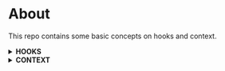 # About

This repo contains some basic concepts on hooks and context.

<details>

<summary><b>HOOKS</b></summary>

<details>

<summary>Why hooks?</summary>

- **Reusable Statefull Logic** : This is one of the most important reasons for the introduction of hooks.Generally to reuse the statefull logic/ state of a component we make the use of **render props** or **HOC**. But in both the cases we change the architecure of our components either to abstract that logic(HOC) or reuse the logic(Render props). To resolve this difficulty react has introduced hooks which help us to separate the stateful logic from the components so that it can be reused amoung different components without any restructuring.

  `Motive : The motive here is to maintain the common state logic out of the components so that it can be reused without any structural changes.`

- **Complex class component becomes hard to understand** : We’ve often had to maintain components that started out simple but grew into an unmanageable mess of stateful logic and side effects. Each lifecycle method often contains a mix of unrelated logic. For example, components might perform some data fetching in componentDidMount and componentDidUpdate. So we are doing the same task of making api calls but in different lifecycle methods. However, the same componentDidMount method might also contain some unrelated logic that sets up event listeners, with cleanup performed in componentWillUnmount. In this case componentDidMount has api calls as well as code relating to event listeners which are 2 completely unrelated task at one place. Mutually related code that changes together gets split apart, but completely unrelated code ends up combined in a single method. This makes it too easy to introduce bugs and inconsistencies.

  `Motive : To keep all the related code like making api call etc at one place to avoid bugs and inconsistencies`

- **Classes can be difficult to understand** : In addition to making code reuse and code organization more difficult, we’ve found that classes can be a large barrier to learning React. You have to understand **how this works in JavaScript**, which is very different from how it works in most languages. You have to remember to bind the event handlers.The distinction between function and class components in React and when to use each one leads to disagreements even between experienced React developers.Additionally, React has been out for about five years, and we want to make sure **it stays relevant in the next five years**. [Ahead-of-time](https://en.wikipedia.org/wiki/Ahead-of-time_compilation) compilation of components has a lot of future potential.Recently, we’ve been experimenting with [component folding](https://github.com/facebook/react/issues/7323) using [Prepack](https://prepack.io/), and we’ve seen promising early results.**Classes don’t minify very well, and they make hot reloading flaky and unreliable.**

  `Motive : All in all classed pose a challenge in the react ecosystem and otherwise in javascript itself. These chalenges are like understanding this, minification and hot reload issues and they also pose a challenge in the AOT compilation of code. So to resolve all these issue without taking away the functional power of classes, the hooks have been introduced.`

</details>

<details>
<summary>Rules of Hooks</summary>

Hooks are JavaScript functions, but they impose two additional rules:

1. Only call Hooks at the top level. Don’t call Hooks inside loops, conditions, or nested functions. In other words hooks should be in the components functional scope and not inside some block(block scope) declared inside a component. By following this rule, you ensure that Hooks are called in the same order each time a component renders. That’s what allows React to correctly preserve the **state of Hooks** between multiple useState and useEffect calls. If you ignore this rule and add useState inside a conditional statement then the below error is thrown.
   `React Hook "useState" is called conditionally. React Hooks must be called in the exact same order in every component render`.
2. Only call Hooks from React function components. Don’t call Hooks from regular JavaScript functions. This is because react can only compile those hooks which are present in the functions it has access too ie the functions used as components. (There is just one other valid place to call Hooks — your own custom Hooks.)
   - Call Hooks from React function components.
   - Call Hooks from custom Hooks.

> Note : React released an ESLint plugin called [eslint-plugin-react-hooks](https://www.npmjs.com/package/eslint-plugin-react-hooks) that enforces these two rules.This plugin is included by default in Create React App.

</details>

<details>
<summary>What are hooks</summary>

Hooks are functions that let you “hook into” React state and lifecycle features from function components. Hooks don’t work inside classes — they let you use React without classes.React provides a few built-in Hooks like useState. Their names always start with **use**. You can also create your own Hooks to reuse stateful behavior between different components.

</details>

<details>
<summary>When would I use a Hook?</summary>

If you write a function component and realize you need to add some state to it, previously you had to convert it to a class. Now you can use a Hook inside the existing function component.

</details>

<details>
<summary>Types</summary>

<details>
<summary>State Hooks</summary>

> useState

- **Solves** :

  1. Maintains component state.

- **Class Counterpart** :

  1. `this.setState`

- **Difference from class** :

  It works exactly similar to `this.setState`(batch update and asynchronous) with a few differences :

  1. It doesn't merge the old and new state.
  2. It doesn't except a second callback for trigerring any sideeffect after setting the state. It throws the below waring if you try to do so
     `Warning: State updates from the useState() and useReducer() Hooks don't support the second callback argument. To execute a side effect after rendering, declare it in the component body with useEffect().`

```javascript
import React, { useState } from "react";

export default function UseState() {
  // Declare a new state variable, which we'll call "count"
  const [count, setCount] = useState(0);
  if (!count) {
    setCount(count + 1);
    setCount(
      count => count + 1,
      count => console.log(count) // This doen't work and thorws a warning.
    );
  }
  return (
    <div>
      <p>You clicked {count} times</p>
      <button onClick={() => setCount(count + 1)}>Click me</button>
    </div>
  );
}
```

Here `useState` is a hook.

- React will preserve this state between re-renders.
- useState returns a pair -> The current state value ie **count** and a function that lets you update it ie **setCount** in this case.
- You can call the setCount function from anywhere inside this function. Calling this function will re-render the react component.
- You can have multiple useState hooks in a component.React assumes that if you call useState many times, you do it in the same order during every render. Also react only re-renders the component once(batch update) even if we have multiple useState triggers.
  </details>

<details>
<summary>Effect Hooks</summary>

> useEffect

- **Solves** :

  1. It helps executes some sideeffect after dom rendering.
  2. Resolves **Complex class component becomes hard to understand** issue. So you can keep related code at one place.

- **Class Counterpart** :

  1. componentDidMount
  2. componentDidUpdate
  3. componentWillUnmount

- **Difference from class** :

  1. componentDidMount is render blocking but useEffect is not.

- **What are sideeffects or effects?** : You’ve likely performed data fetching, subscriptions, or manually changing the DOM from React components before. **We call these operations “side effects” (or “effects” for short) because they can affect other components and can’t be done during rendering**.
- The Effect Hook, useEffect, adds the ability to perform side effects from a function component. It serves the same purpose as componentDidMount, componentDidUpdate, and componentWillUnmount in React classes, but unified into a single API.
- When you call useEffect, you’re telling React to run your “effect” function after flushing changes to the DOM.
- **Effects are declared inside the component so they have access to its props and state**.
- By default, **React runs the effects after every render — including the first render**.
- The useEffect hook accespts a callback. If we are to compare the effects callback with the class based lifecycle effects then
  1. The body of the useEffect callback acts like componentDidMount and componentDidUpdate combined.
  2. The return value of the useEffect callback acts like the componentWillUnmount lifecycle effect.
- **In the below example React would clearInterval when the component unmounts, as well as before re-running the effect due to a subsequent render**. This means that the useEffect return function is fired on each subsequent re-render.

  ```javascript
  import React, { useEffect } from "react";

  export default function UseEffect() {
    useEffect(() => {
      const intId = setInterval(() => console.log("effect"), 2000);
      return () => {
        clearInterval(intId);
      };
    });
    return (
      <div>
        {" "}
        Check the console and see the continuos loggin of effect which stop once
        we navigate to some other component
      </div>
    );
  }
  ```

- Note how **we have to duplicate the code between these two lifecycle methods in class**.

  ```javascript
  class Example extends React.Component {
    constructor(props) {
      super(props);
      this.state = {
        count: 0
      };
    }

    componentDidMount() {
      document.title = `You clicked ${this.state.count} times`;
    }
    componentDidUpdate() {
      document.title = `You clicked ${this.state.count} times`;
    }

    render() {
      return (
        <div>
          <p>You clicked {this.state.count} times</p>
          <button
            onClick={() => this.setState({ count: this.state.count + 1 })}
          >
            Click me
          </button>
        </div>
      );
    }
  }
  ```

  Solution with Hooks

  ```javascript
  import React, { useState, useEffect } from "react";

  function Example() {
    const [count, setCount] = useState(0);

    useEffect(() => {
      document.title = `You clicked ${count} times`;
    });

    return (
      <div>
        <p>You clicked {count} times</p>
        <button onClick={() => setCount(count + 1)}>Click me</button>
      </div>
    );
  }
  ```

- **What does useEffect do?** : By using this Hook, you tell React that your component needs to do something after render. React will remember the function you passed (we’ll refer to it as our “effect”), and call it later after performing the DOM updates. In this effect, we set the document title, but we could also perform data fetching or call some other imperative API.
- **Why is useEffect called inside a component?** Placing useEffect inside the component lets us access the count state variable (or any props) right from the effect. We don’t need a special API to read it — it’s already in the function scope. **Hooks embrace JavaScript closures** and avoid introducing React-specific APIs where JavaScript already provides a solution.
- **Why we pass a new function to useEffect every time?** : The function passed to useEffect is going to be different on every render. This is intentional. In fact, **this is what lets us read the count value from inside the effect without worrying about it getting stale**. Every time we re-render, we schedule a different effect, replacing the previous one. In a way, this makes the effects behave more like a part of the render result — each effect “belongs” to a particular render.
- Unlike componentDidMount or componentDidUpdate, effects scheduled with useEffect don’t block the browser from updating the screen. This makes your app feel more responsive. The majority of effects don’t need to happen synchronously. In the uncommon cases where they do (such as measuring the layout), there is a separate **useLayoutEffect** Hook with an API identical to useEffect.

  Try the below piece of code and see the difference between the 2. In case one we first see the alert and then react updates the screen. Whereas in the second case first react updates the screen and then we see the alert.

  > Note : You may call setState() immediately in componentDidMount(). It will trigger an extra rendering, but it will happen before the browser updates the screen. This guarantees that even though the render() will be called twice in this case, the user won’t see the intermediate state. Use this pattern with caution because it often causes performance issues. In most cases, you should be able to assign the initial state in the constructor() instead. **It can, however, be necessary for cases like modals and tooltips when you need to measure a DOM node before rendering something that depends on its size or position**. When you encounter such a situation where you need to stop the browser from updating tthe screen you should use **useLayoutEffect** instead of **useEffect**.

  ```javascript
  export class With_ComponentDidMount extends Component {
    componentDidMount() {
      alert("Stop screen update");
    }
    render() {
      return <div>Rendered</div>;
    }
  }

  export function WithOut_ComponentDidMount() {
    useEffect(() => {
      alert("Stop screen update");
    });
    return <div>Rendered</div>;
  }
  ```

- **Effect with CleanUp** : It is important to clean up so that we don’t introduce a **memory leak**.Notice how componentDidMount and componentWillUnmount need to mirror each other. Lifecycle methods force us to split this logic even though conceptually code in both of them is related to the same effect.

  ```javascript
  class FriendStatus extends React.Component {
    constructor(props) {
      super(props);
      this.state = { isOnline: null };
      this.handleStatusChange = this.handleStatusChange.bind(this);
    }

    componentDidMount() {
      ChatAPI.subscribeToFriendStatus(
        this.props.friend.id,
        this.handleStatusChange
      );
    }
    componentWillUnmount() {
      ChatAPI.unsubscribeFromFriendStatus(
        this.props.friend.id,
        this.handleStatusChange
      );
    }
    handleStatusChange(status) {
      this.setState({
        isOnline: status.isOnline
      });
    }

    render() {
      if (this.state.isOnline === null) {
        return "Loading...";
      }
      return this.state.isOnline ? "Online" : "Offline";
    }
  }
  ```

- **Effect with Cleanup using Hooks** : React performs the cleanup when the component unmounts. Effects run for every render and not just once. This is why React also cleans up effects from the previous render before running the effects next time.

  ```javascript
  import React, { useState, useEffect } from "react";

  function FriendStatus(props) {
    const [isOnline, setIsOnline] = useState(null);

    useEffect(() => {
      function handleStatusChange(status) {
        setIsOnline(status.isOnline);
      }
      ChatAPI.subscribeToFriendStatus(props.friend.id, handleStatusChange);
      // Specify how to clean up after this effect:
      return function cleanup() {
        ChatAPI.unsubscribeFromFriendStatus(
          props.friend.id,
          handleStatusChange
        );
      };
    });

    if (isOnline === null) {
      return "Loading...";
    }
    return isOnline ? "Online" : "Offline";
  }
  ```

- **Use Multiple Effects to Separate Concerns** :
  **Hooks let us split the code based on what it is doing rather than a lifecycle method name**. React will apply every effect used by the component, in the order they were specified.Here is a component that combines the counter and the friend status indicator logic from the previous examples

  Using Class

  ```javascript
  class FriendStatusWithCounter extends React.Component {
    constructor(props) {
      super(props);
      this.state = { count: 0, isOnline: null };
      this.handleStatusChange = this.handleStatusChange.bind(this);
    }

    componentDidMount() {
      document.title = `You clicked ${this.state.count} times`;
      ChatAPI.subscribeToFriendStatus(
        this.props.friend.id,
        this.handleStatusChange
      );
    }

    componentDidUpdate() {
      document.title = `You clicked ${this.state.count} times`;
    }

    componentWillUnmount() {
      ChatAPI.unsubscribeFromFriendStatus(
        this.props.friend.id,
        this.handleStatusChange
      );
    }

    handleStatusChange(status) {
      this.setState({
        isOnline: status.isOnline
      });
    }
    // ...
  ```

  Using Effects

  ```javascript
  function FriendStatusWithCounter(props) {
    const [count, setCount] = useState(0);
    useEffect(() => {
      document.title = `You clicked ${count} times`;
    });

    const [isOnline, setIsOnline] = useState(null);
    useEffect(() => {
      function handleStatusChange(status) {
        setIsOnline(status.isOnline);
      }

      ChatAPI.subscribeToFriendStatus(props.friend.id, handleStatusChange);
      return () => {
        ChatAPI.unsubscribeFromFriendStatus(
          props.friend.id,
          handleStatusChange
        );
      };
    });
    // ...
  }
  ```

- **Why Effects Run on Each Update** : Lets understand by example. Our class reads friend.id from this.props, subscribes to the friend status after the component mounts, and unsubscribes during unmounting.

  ```javascript
    componentDidMount() {
      ChatAPI.subscribeToFriendStatus(
        this.props.friend.id,
        this.handleStatusChange
      );
    }

    componentWillUnmount() {
      ChatAPI.unsubscribeFromFriendStatus(
        this.props.friend.id,
        this.handleStatusChange
      );
    }
  ```

  But what happens if the friend prop changes while the component is on the screen? Our component would continue displaying the online status of a different friend. This is a bug. We would also cause a memory leak or crash when unmounting since the unsubscribe call would use the wrong friend ID.

  ```javascript
    componentDidMount() {
      ChatAPI.subscribeToFriendStatus(
        this.props.friend.id,
        this.handleStatusChange
      );
    }

    componentDidUpdate(prevProps) {
      // Unsubscribe from the previous friend.id
      ChatAPI.unsubscribeFromFriendStatus(
        prevProps.friend.id,
        this.handleStatusChange
      );
      // Subscribe to the next friend.id
      ChatAPI.subscribeToFriendStatus(
        this.props.friend.id,
        this.handleStatusChange
      );
    }

    componentWillUnmount() {
      ChatAPI.unsubscribeFromFriendStatus(
        this.props.friend.id,
        this.handleStatusChange
      );
    }
  ```

  For Effects there is no special code for handling updates because useEffect handles them by default.

  ```javascript
  function FriendStatus(props) {
    // ...
    useEffect(() => {
      // ...
      ChatAPI.subscribeToFriendStatus(props.friend.id, handleStatusChange);
      return () => {
        ChatAPI.unsubscribeFromFriendStatus(props.friend.id, handleStatusChange);
      };
    });
  ```

- **Optimizing Performance by Skipping Effects** : In some cases, cleaning up or applying the effect after every render might create a performance problem. In class components, we can solve this by writing an extra comparison with prevProps or prevState inside componentDidUpdate. For useEffect pass an array as an optional second argument to useEffect.

  Using Class

  ```javascript
  componentDidUpdate(prevProps, prevState) {
    if (prevState.count !== this.state.count) {
      document.title = `You clicked ${this.state.count} times`;
    }
  }
  ```

  Using Effect

  ```javascript
  useEffect(() => {
    document.title = `You clicked ${count} times`;
  }, [count]); // Only re-run the effect if count changes
  ```

  Effects that have a cleanup phase. Here it will fire only when props.friend.id change.

  ```javascript
  useEffect(() => {
    function handleStatusChange(status) {
      setIsOnline(status.isOnline);
    }

    ChatAPI.subscribeToFriendStatus(props.friend.id, handleStatusChange);
    return () => {
      ChatAPI.unsubscribeFromFriendStatus(props.friend.id, handleStatusChange);
    };
  }, [props.friend.id]); // Only re-subscribe if props.friend.id changes
  ```

  > Note : If you use this optimization, make sure the array includes all values from the component scope (such as props and state) that change over time and that are used by the effect. Otherwise, your code will reference stale values from previous renders.Learn more about [how to deal with functions](https://reactjs.org/docs/ hooks-faq.html#is-it-safe-to-omit-functions-from-the-list-of-dependencies) and [what to do when the array changes too often](https://reactjs.org/docs/hooks-faq.html#what-can-i-do-if-my-effect-dependencies-change-too-often).If you want to run an effect and clean it up only once (on mount and unmount), you can pass an empty array ([]) as a second argument. This tells React that your effect doesn’t depend on any values from props or state, so it never needs to re-run. This isn’t handled as a special case — it follows directly from how the dependencies array always works.If you pass an empty array ([]), the props and state inside the effect will always have their initial values. While passing [] as the second argument is closer to the familiar componentDidMount and componentWillUnmount mental model, there are usually better solutions to avoid re-running effects too often. **Also, don’t forget that React defers running useEffect until after the browser has painted, so doing extra work is less of a problem**.We recommend using the [exhaustive-deps](https://github.com/facebook/react/issues/14920) rule as part of our [eslint-plugin-react-hooks](https://www.npmjs.com/package/eslint-plugin-react-hooks#installation) package. It warns when dependencies are specified incorrectly and suggests a fix.

  </details>
  <details>
  <summary>Callback Hook</summary>

> useCallback

- **Solves** :

  1. Prevents child component re-render due to new callback passed every time.

- **Class Counterpart** :

  1. Instance method of class

```javascript
const memoizedCallback = useCallback(() => {
  doSomething(a, b);
}, [a, b]);
```

Returns a memoized callback.
Pass an inline callback and an array of dependencies. useCallback will return a memoized version of the callback that only changes if one of the dependencies has changed. This is useful when passing callbacks to optimized child components that rely on reference equality to prevent unnecessary renders (e.g. shouldComponentUpdate).

> **useCallback(fn, deps) is equivalent to useMemo(() => fn, deps).**

> Use the **exhaustive-deps** rule as part of our eslint-plugin-react-hooks package.

</details>
<details>
<summary>Memo Hook</summary>

> useMemo

- **Solves**

  1. It helps memoize method response value based on input arguments.

```javascript
const memoizedValue = useMemo(() => computeExpensiveValue(a, b), [a, b]);
```

- useMemo will only recompute the memoized value when one of the dependencies has changed. This optimization helps to avoid expensive calculations on every render.
- The function passed to useMemo runs during rendering.
- Side effects belong in useEffect, not useMemo.
- In the future, React may choose to “forget” some previously memoized values and recalculate them on next render, e.g. to free memory for offscreen components.
  </details>
  <details>
  <summary>Custom Hooks</summary>

> use[CustomName]

- **Solves**

  1. Helps us extract the similar state management logic to a common place/file.
  2. It helps us achieve **Reusable Statefull Logic** which was one of the key reasons for the introduction of hooks.

- **Earlier Counterparts**

  1. HOC
  2. Render Props

- **Difference from Earlier Counterparts**

  1. You don't need to maintain separate react component to abstract state logic at a common place/module/file.
  2. Custom Hooks offer the flexibility of sharing logic that wasn’t possible in React components before.

- **Basic Rule for Custom Hooks**

  1. Name of every custom hook should start with **use**, so that react can identify that the function is a hook.
  2. Every call to a custom hook has its own isolated state. So calling the same custom hook from 2 different components or the same component will create 2 isolated state.
  3. 2 components sharing same hook(custom hook) don't share the state.
  4. Every custom hook takes an input and returns an output.
  5. You can pass the result of one hook into another. This is general to all hooks not specific to custom hook.

- **Use Cases**
  When you have a logic to maintain and update the state of a component which is common across multiple components, we can use a custom hook. Eg :

  1. Form handling
  2. Animation
  3. Declarative Subscription
  4. Timers

- **Using custom hooks to create a useReducer hook**

This hook helps to manage the local state with a reducer. Its a pub sub pattern where you publish an action using dispatch and get notified on state update.

```javascript
function useReducer(reducer, initialState) {
  const [state, setState] = useState(initialState);

  function dispatch(action) {
    const nextState = reducer(state, action);
    setState(nextState);
  }

  return [state, dispatch];
}
```

| Parent Component                                         | HOC                                           | Render Props                                                                      |
| -------------------------------------------------------- | --------------------------------------------- | --------------------------------------------------------------------------------- |
| Parent Component is tightly coupled with child component | HOC accespts the child components to render   | Parent Component is not tightly coupled with child since child is passed as props |
| Used for parent/child relationship.                      | Used for abstracting some common logic        | Used for reusing some common logic in parent component.                           |
| Genrally made for specific use case in application       | Made so that it can be used throught the app. | Generally made when need to render different child using some common logic.       |

| HOC/Render Props                                                                        | Custom hook                                                               |
| --------------------------------------------------------------------------------------- | ------------------------------------------------------------------------- |
| Common logic kept inside a common component which accepts diffrent components to render | Common logic is kept is file which is shared between different compoents. |

- **Rule of thumb for component state**

1. No 2 component instance can share the state without the use of an external factor like Redux or Parent Component.
2. When 2 componets share the state using a Parent Component is actully just using the state of an instance of component ie the Parent Component. Similary if they use Redux they are sharing the state using an instance of Redux store.
3. When we use a HOC, every call to a HOC creates a new instance of react component and hence a new state.
4. Similary when we use render props in 2 different components, we end up creating 2 separate states.
5. **On the same lines when we call a custom hook from 2 different components we end up creating 2 separate state of custom hook**.
   </details>

## Additional Links

[RFC](https://github.com/reactjs/rfcs/pull/68)
[Dead-code elimination](https://en.wikipedia.org/wiki/Dead_code_elimination)

</details>
</details>
<details>
<summary><b>CONTEXT</b></summary>

sdafasdf

</details>
